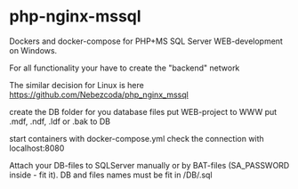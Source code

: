 # php-nginx-mssql
Dockers and docker-compose for PHP+MS SQL Server WEB-development on Windows.

For all functionality your have to create the "backend" network

The similar decision for Linux is here https://github.com/Nebezcoda/php_nginx_mssql

create the DB folder for you database files
put WEB-project to WWW
put .mdf, .ndf, .ldf or .bak to DB

start containers with docker-compose.yml
check the connection with localhost:8080

Attach your DB-files to SQLServer manually or 
by BAT-files (SA_PASSWORD inside - fit it). DB and files names must be fit in /DB/.sql
